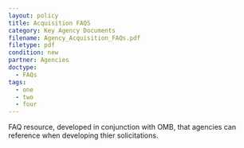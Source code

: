 ```yaml
---
layout: policy   
title: Acquisition FAQS
category: Key Agency Documents
filename: Agency_Acquisition_FAQs.pdf
filetype: pdf
condition: new
partner: Agencies
doctype:
  - FAQs
tags:
  - one
  - two
  - four
---
```

FAQ resource, developed in conjunction with OMB, that agencies can reference when developing thier solicitations.
